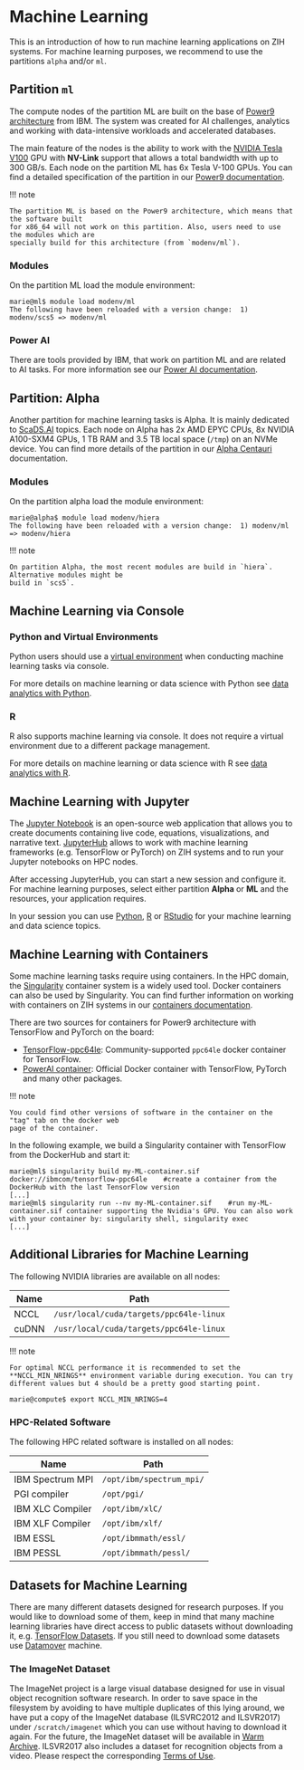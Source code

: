 # Machine Learning

This is an introduction of how to run machine learning applications on ZIH systems.
For machine learning purposes, we recommend to use the partitions `alpha` and/or `ml`.

## Partition `ml`

The compute nodes of the partition ML are built on the base of
[Power9 architecture](https://www.ibm.com/it-infrastructure/power/power9) from IBM. The system was created
for AI challenges, analytics and working with data-intensive workloads and accelerated databases.

The main feature of the nodes is the ability to work with the
[NVIDIA Tesla V100](https://www.nvidia.com/en-gb/data-center/tesla-v100/) GPU with **NV-Link**
support that allows a total bandwidth with up to 300 GB/s. Each node on the
partition ML has 6x Tesla V-100 GPUs. You can find a detailed specification of the partition in our
[Power9 documentation](../jobs_and_resources/hardware_overview.md).

!!! note

    The partition ML is based on the Power9 architecture, which means that the software built
    for x86_64 will not work on this partition. Also, users need to use the modules which are
    specially build for this architecture (from `modenv/ml`).

### Modules

On the partition ML load the module environment:

```console
marie@ml$ module load modenv/ml
The following have been reloaded with a version change:  1) modenv/scs5 => modenv/ml
```

### Power AI

There are tools provided by IBM, that work on partition ML and are related to AI tasks.
For more information see our [Power AI documentation](power_ai.md).

## Partition: Alpha

Another partition for machine learning tasks is Alpha. It is mainly dedicated to
[ScaDS.AI](https://scads.ai/) topics. Each node on Alpha has 2x AMD EPYC CPUs, 8x NVIDIA A100-SXM4
GPUs, 1 TB RAM and 3.5 TB local space (`/tmp`) on an NVMe device. You can find more details of the
partition in our [Alpha Centauri](../jobs_and_resources/alpha_centauri.md) documentation.

### Modules

On the partition alpha load the module environment:

```console
marie@alpha$ module load modenv/hiera
The following have been reloaded with a version change:  1) modenv/ml => modenv/hiera
```

!!! note

    On partition Alpha, the most recent modules are build in `hiera`. Alternative modules might be
    build in `scs5`.

## Machine Learning via Console

### Python and Virtual Environments

Python users should use a [virtual environment](python_virtual_environments.md) when conducting
machine learning tasks via console.

For more details on machine learning or data science with Python see
[data analytics with Python](data_analytics_with_python.md).

### R

R also supports machine learning via console. It does not require a virtual environment due to a
different package management.

For more details on machine learning or data science with R see
[data analytics with R](data_analytics_with_r.md#r-console).

## Machine Learning with Jupyter

The [Jupyter Notebook](https://jupyter.org/) is an open-source web application that allows you to
create documents containing live code, equations, visualizations, and narrative text.
[JupyterHub](../access/jupyterhub.md) allows to work with machine learning frameworks (e.g.
TensorFlow or PyTorch) on ZIH systems and to run your Jupyter notebooks on HPC nodes.

After accessing JupyterHub, you can start a new session and configure it. For machine learning
purposes, select either partition **Alpha** or **ML** and the resources, your application requires.

In your session you can use [Python](data_analytics_with_python.md#jupyter-notebooks),
[R](data_analytics_with_r.md#r-in-jupyterhub) or [RStudio](data_analytics_with_rstudio.md) for your
machine learning and data science topics.

## Machine Learning with Containers

Some machine learning tasks require using containers. In the HPC domain, the
[Singularity](https://singularity.hpcng.org/) container system is a widely used tool. Docker
containers can also be used by Singularity. You can find further information on working with
containers on ZIH systems in our [containers documentation](containers.md).

There are two sources for containers for Power9 architecture with TensorFlow and PyTorch on the
board:

* [TensorFlow-ppc64le](https://hub.docker.com/r/ibmcom/tensorflow-ppc64le):
  Community-supported `ppc64le` docker container for TensorFlow.
* [PowerAI container](https://hub.docker.com/r/ibmcom/powerai/):
  Official Docker container with TensorFlow, PyTorch and many other packages.

!!! note

    You could find other versions of software in the container on the "tag" tab on the docker web
    page of the container.

In the following example, we build a Singularity container with TensorFlow from the DockerHub and
start it:

```console
marie@ml$ singularity build my-ML-container.sif docker://ibmcom/tensorflow-ppc64le    #create a container from the DockerHub with the last TensorFlow version
[...]
marie@ml$ singularity run --nv my-ML-container.sif    #run my-ML-container.sif container supporting the Nvidia's GPU. You can also work with your container by: singularity shell, singularity exec
[...]
```

## Additional Libraries for Machine Learning

The following NVIDIA libraries are available on all nodes:

| Name  |  Path                                   |
|-------|-----------------------------------------|
| NCCL  | `/usr/local/cuda/targets/ppc64le-linux` |
| cuDNN | `/usr/local/cuda/targets/ppc64le-linux` |

!!! note

    For optimal NCCL performance it is recommended to set the
    **NCCL_MIN_NRINGS** environment variable during execution. You can try
    different values but 4 should be a pretty good starting point.

```console
marie@compute$ export NCCL_MIN_NRINGS=4
```

### HPC-Related Software

The following HPC related software is installed on all nodes:

| Name             |  Path                    |
|------------------|--------------------------|
| IBM Spectrum MPI | `/opt/ibm/spectrum_mpi/` |
| PGI compiler     | `/opt/pgi/`              |
| IBM XLC Compiler | `/opt/ibm/xlC/`          |
| IBM XLF Compiler | `/opt/ibm/xlf/`          |
| IBM ESSL         | `/opt/ibmmath/essl/`     |
| IBM PESSL        | `/opt/ibmmath/pessl/`    |

## Datasets for Machine Learning

There are many different datasets designed for research purposes. If you would like to download some
of them, keep in mind that many machine learning libraries have direct access to public datasets
without downloading it, e.g. [TensorFlow Datasets](https://www.tensorflow.org/datasets). If you
still need to download some datasets use [Datamover](../data_transfer/datamover.md) machine.

### The ImageNet Dataset

The ImageNet project is a large visual database designed for use in visual object recognition
software research. In order to save space in the filesystem by avoiding to have multiple duplicates
of this lying around, we have put a copy of the ImageNet database (ILSVRC2012 and ILSVR2017) under
`/scratch/imagenet` which you can use without having to download it again. For the future, the
ImageNet dataset will be available in
[Warm Archive](../data_lifecycle/workspaces.md#mid-term-storage). ILSVR2017 also includes a dataset
for recognition objects from a video. Please respect the corresponding
[Terms of Use](https://image-net.org/download.php).
